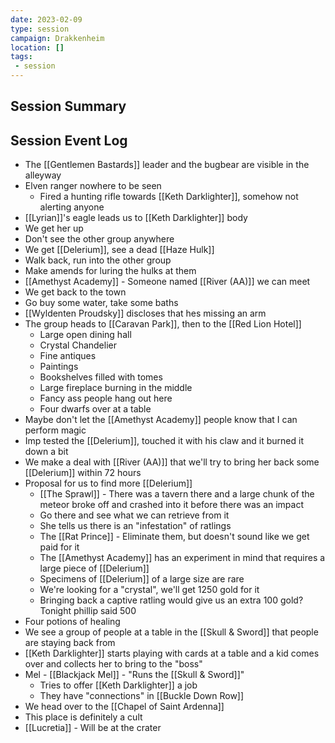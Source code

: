 ```yaml
---
date: 2023-02-09
type: session
campaign: Drakkenheim
location: []
tags:
 - session
---
```


## Session Summary

## Session Event Log

- The [[Gentlemen Bastards]] leader and the bugbear are visible in the alleyway
- Elven ranger nowhere to be seen
	- Fired a hunting rifle towards [[Keth Darklighter]], somehow not alerting anyone
- [[Lyrian]]'s eagle leads us to [[Keth Darklighter]] body
- We get her up
- Don't see the other group anywhere
- We get [[Delerium]], see a dead [[Haze Hulk]]
- Walk back, run into the other group
- Make amends for luring the hulks at them
- [[Amethyst Academy]] - Someone named [[River (AA)]] we can meet
- We get back to the town
- Go buy some water, take some baths
- [[Wyldenten Proudsky]] discloses that hes missing an arm
- The group heads to [[Caravan Park]], then to the [[Red Lion Hotel]]
	- Large open dining hall
	- Crystal Chandelier
	- Fine antiques
	- Paintings
	- Bookshelves filled with tomes
	- Large fireplace burning in the middle
	- Fancy ass people hang out here
	- Four dwarfs over at a table
- Maybe don't let the [[Amethyst Academy]] people know that I can perform magic
- Imp tested the [[Delerium]], touched it with his claw and it burned it down a bit
- We make a deal with [[River (AA)]] that we'll try to bring her back some [[Delerium]] within 72 hours
- Proposal for us to find more [[Delerium]]
	- [[The Sprawl]] - There was a tavern there and a large chunk of the meteor broke off and crashed into it before there was an impact
	- Go there and see what we can retrieve from it
	- She tells us there is an "infestation" of ratlings
	- The [[Rat Prince]] - Eliminate them, but doesn't sound like we get paid for it
	- The [[Amethyst Academy]] has an experiment in mind that requires a large piece of [[Delerium]]
	- Specimens of [[Delerium]] of a large size are rare
	- We're looking for a "crystal", we'll get 1250 gold for it
	- Bringing back a captive ratling would give us an extra 100 gold? Tonight phillip said 500
- Four potions of healing
- We see a group of people at a table in the [[Skull & Sword]] that people are staying back from
- [[Keth Darklighter]] starts playing with cards at a table and a kid comes over and collects her to bring to the "boss"
- Mel - [[Blackjack Mel]] - "Runs the [[Skull & Sword]]"
	- Tries to offer [[Keth Darklighter]] a job
	- They have "connections" in [[Buckle Down Row]]
- We head over to the [[Chapel of Saint Ardenna]]
- This place is definitely a cult
- [[Lucretia]] - Will be at the crater


